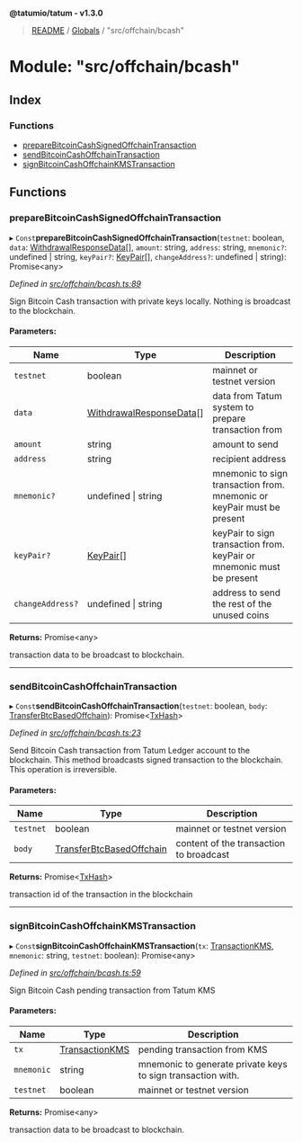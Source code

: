 **@tatumio/tatum - v1.3.0**

> [README](../README.md) / [Globals](../globals.md) / "src/offchain/bcash"

# Module: "src/offchain/bcash"

## Index

### Functions

* [prepareBitcoinCashSignedOffchainTransaction](_src_offchain_bcash_.md#preparebitcoincashsignedoffchaintransaction)
* [sendBitcoinCashOffchainTransaction](_src_offchain_bcash_.md#sendbitcoincashoffchaintransaction)
* [signBitcoinCashOffchainKMSTransaction](_src_offchain_bcash_.md#signbitcoincashoffchainkmstransaction)

## Functions

### prepareBitcoinCashSignedOffchainTransaction

▸ `Const`**prepareBitcoinCashSignedOffchainTransaction**(`testnet`: boolean, `data`: [WithdrawalResponseData](../interfaces/_src_model_response_offchain_withdrawalresponse_.withdrawalresponsedata.md)[], `amount`: string, `address`: string, `mnemonic?`: undefined \| string, `keyPair?`: [KeyPair](../classes/_src_model_request_transferbtcbasedoffchain_.keypair.md)[], `changeAddress?`: undefined \| string): Promise\<any>

*Defined in [src/offchain/bcash.ts:89](https://github.com/tatumio/tatum-js/blob/31bb1b4/src/offchain/bcash.ts#L89)*

Sign Bitcoin Cash transaction with private keys locally. Nothing is broadcast to the blockchain.

#### Parameters:

Name | Type | Description |
------ | ------ | ------ |
`testnet` | boolean | mainnet or testnet version |
`data` | [WithdrawalResponseData](../interfaces/_src_model_response_offchain_withdrawalresponse_.withdrawalresponsedata.md)[] | data from Tatum system to prepare transaction from |
`amount` | string | amount to send |
`address` | string | recipient address |
`mnemonic?` | undefined \| string | mnemonic to sign transaction from. mnemonic or keyPair must be present |
`keyPair?` | [KeyPair](../classes/_src_model_request_transferbtcbasedoffchain_.keypair.md)[] | keyPair to sign transaction from. keyPair or mnemonic must be present |
`changeAddress?` | undefined \| string | address to send the rest of the unused coins |

**Returns:** Promise\<any>

transaction data to be broadcast to blockchain.

___

### sendBitcoinCashOffchainTransaction

▸ `Const`**sendBitcoinCashOffchainTransaction**(`testnet`: boolean, `body`: [TransferBtcBasedOffchain](../classes/_src_model_request_transferbtcbasedoffchain_.transferbtcbasedoffchain.md)): Promise\<[TxHash](../interfaces/_src_model_response_common_txhash_.txhash.md)>

*Defined in [src/offchain/bcash.ts:23](https://github.com/tatumio/tatum-js/blob/31bb1b4/src/offchain/bcash.ts#L23)*

Send Bitcoin Cash transaction from Tatum Ledger account to the blockchain. This method broadcasts signed transaction to the blockchain.
This operation is irreversible.

#### Parameters:

Name | Type | Description |
------ | ------ | ------ |
`testnet` | boolean | mainnet or testnet version |
`body` | [TransferBtcBasedOffchain](../classes/_src_model_request_transferbtcbasedoffchain_.transferbtcbasedoffchain.md) | content of the transaction to broadcast |

**Returns:** Promise\<[TxHash](../interfaces/_src_model_response_common_txhash_.txhash.md)>

transaction id of the transaction in the blockchain

___

### signBitcoinCashOffchainKMSTransaction

▸ `Const`**signBitcoinCashOffchainKMSTransaction**(`tx`: [TransactionKMS](../classes/_src_model_response_kms_transactionkms_.transactionkms.md), `mnemonic`: string, `testnet`: boolean): Promise\<any>

*Defined in [src/offchain/bcash.ts:59](https://github.com/tatumio/tatum-js/blob/31bb1b4/src/offchain/bcash.ts#L59)*

Sign Bitcoin Cash pending transaction from Tatum KMS

#### Parameters:

Name | Type | Description |
------ | ------ | ------ |
`tx` | [TransactionKMS](../classes/_src_model_response_kms_transactionkms_.transactionkms.md) | pending transaction from KMS |
`mnemonic` | string | mnemonic to generate private keys to sign transaction with. |
`testnet` | boolean | mainnet or testnet version |

**Returns:** Promise\<any>

transaction data to be broadcast to blockchain.
